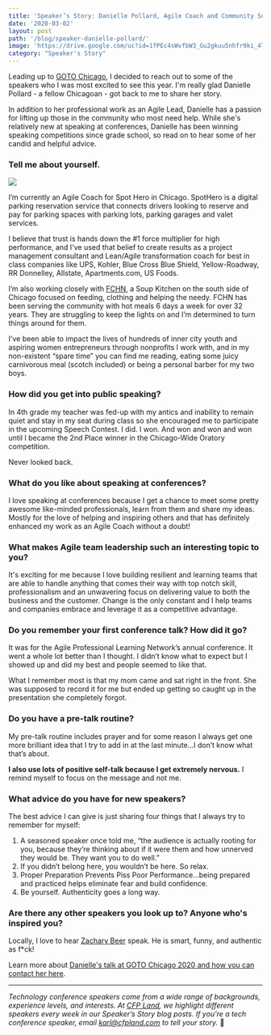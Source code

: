 ```yaml
---
title: 'Speaker’s Story: Danielle Pollard, Agile Coach and Community Supporter'
date: '2020-03-02'
layout: post
path: '/blog/speaker-danielle-pollard/'
image: 'https://drive.google.com/uc?id=1fPEc4sWvfbW3_Gu2gkuu5nhfr9ki_4l0'
category: "Speaker's Story"
---
```


Leading up to [GOTO Chicago](https://gotochgo.com/2020/), I decided to reach out to some of the speakers who I
was most excited to see this year. I'm really glad Danielle Pollard - a fellow Chicagoan - got back to me to share
her story.

In addition to her professional work as an Agile Lead, Danielle has a passion for lifting up those in the community
who most need help. While she's relatively new at speaking at conferences, Danielle has been winning speaking competitions
since grade school, so read on to hear some of her candid and helpful advice.

<!--more-->

### Tell me about yourself.

<img src="https://drive.google.com/uc?id=1fPEc4sWvfbW3_Gu2gkuu5nhfr9ki_4l0" class="right" />

I’m currently an Agile Coach for Spot Hero in Chicago. SpotHero is a digital parking reservation service that connects drivers looking to reserve and pay for parking spaces with parking lots, parking garages and valet services.

I believe that trust is hands down the #1 force multiplier for high performance, and I've used that belief to create results as a project management consultant and Lean/Agile transformation coach for best in class companies like UPS, Kohler, Blue Cross Blue Shield, Yellow-Roadway, RR Donnelley, Allstate, Apartments.com, US Foods.

I’m also working closely with [FCHN](http://fchnwecare.com/), a Soup Kitchen on the south side of Chicago focused on feeding, clothing and helping the needy. FCHN has been serving the community with hot meals 6 days a week for over 32 years. They are struggling to keep the lights on and I’m determined to turn things around for them.

I've been able to impact the lives of hundreds of inner city youth and aspiring women entrepreneurs through nonprofits I work with, and in my non-existent “spare time” you can find me reading, eating some juicy carnivorous meal (scotch included) or being a personal barber for my two boys.

### How did you get into public speaking?

In 4th grade my teacher was fed-up with my antics and inability to remain quiet and stay in my seat during class so she encouraged me to participate in the upcoming Speech Contest. I did. I won. And won and won and won until I became the 2nd Place winner in the Chicago-Wide Oratory competition.

Never looked back.

### What do you like about speaking at conferences?

I love speaking at conferences because I get a chance to meet some pretty awesome like-minded professionals, learn from them and share my ideas. Mostly for the love of helping and inspiring others and that has definitely enhanced my work as an Agile Coach without a doubt!

### What makes Agile team leadership such an interesting topic to you?

It's exciting for me because I love building resilient and learning teams that are able to handle anything that comes their way with top notch skill, professionalism and an unwavering focus on delivering value to both the business and the customer. Change is the only constant and I help teams and companies embrace and leverage it as a competitive advantage.

### Do you remember your first conference talk? How did it go?

It was for the Agile Professional Learning Network’s annual conference. It went a whole lot better than I thought. I didn’t know what to expect but I showed up and did my best and people seemed to like that.

What I remember most is that my mom came and sat right in the front. She was supposed to record it for me but ended up getting so caught up in the presentation she completely forgot.

### Do you have a pre-talk routine?

My pre-talk routine includes prayer and for some reason I always get one more brilliant idea that I try to add in at the last minute...I don’t know what that’s about.

**I also use lots of positive self-talk because I get extremely nervous.** I remind myself to focus on the message and not me.

### What advice do you have for new speakers?

The best advice I can give is just sharing four things that I always try to remember for myself:

1. A seasoned speaker once told me, “the audience is actually rooting for you, because they’re thinking about if it were them and how unnerved they would be. They want you to do well.”
2. If you didn’t belong here, you wouldn’t be here. So relax.
3. Proper Preparation Prevents Piss Poor Performance...being prepared and practiced helps eliminate fear and build confidence.
4. Be yourself. Authenticity goes a long way.

### Are there any other speakers you look up to? Anyone who's inspired you?

Locally, I love to hear [Zachary Beer](https://twitter.com/zacharylbeer) speak. He is smart, funny, and authentic as f\*ck!

Learn more about [Danielle's talk at GOTO Chicago 2020 and how you can contact her here](https://gotochgo.com/2020/speakers/1281/danielle-pollard).

---

_Technology conference speakers come from a wide range of backgrounds, experience levels, and interests. At [CFP Land](https://www.cfpland.com/), we highlight different speakers every week in our Speaker’s Story blog posts. If you’re a tech conference speaker, email [karl@cfpland.com](mailto:karl@cfpland.com) to tell your story._ 💌
